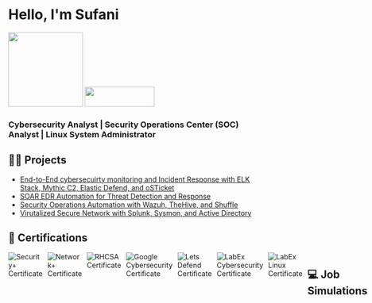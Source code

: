 # Hello, I'm Sufani

<img src="https://your-image-link.com/image.png" width="150" height="150" />

<a href="https://linkedin.com/in/sufaniwolde/">
  <img src="https://img.shields.io/badge/-LinkedIn-0072b1?&style=for-the-badge&logo=linkedin&logoColor=white" width="140" height="40"/>
</a>

### Cybersecurity Analyst | Security Operations Center (SOC) Analyst | Linux System Administrator

## 👨‍💻 Projects

  - [End-to-End cybersecuirty monitoring and Incident Response with ELK Stack, Mythic C2, Elastic Defend, and oSTicket](https://github.com)
  - [SOAR EDR Automation for Threat Detection and Response](https://github.com)
  - [Security Operations Automation with Wazuh, TheHive, and Shuffle](https://github.com)
 - [Virutalized Secure Network with Splunk, Sysmon, and Active Directory](https://github.com)

## 🪪 Certifications

<div style="display: flex; gap: 10px;">
  <a href="https://i.imgur.com/RcOn9A0.jpg" target="_blank" style="text-decoration: none;">
    <img src="https://img.shields.io/badge/-Security%2B-FF0000?&style=for-the-badge&logo=CompTIA&logoColor=white" alt="Security+ Certificate" />
  </a>

  <a href="https://i.imgur.com/Lc1GNul.jpg" target="_blank" style="text-decoration: none;">
    <img src="https://img.shields.io/badge/-Network%2B-007ACC?&style=for-the-badge&logo=CompTIA&logoColor=white" alt="Network+ Certificate" />
  </a>

  <a href="https://i.imgur.com/etiSoDH.jpg" target="_blank" style="text-decoration: none;">
    <img src="https://img.shields.io/badge/-RHCSA-4D4D4D?&style=for-the-badge&logo=RedHat&logoColor=red" alt="RHCSA Certificate" />
  </a>

  <a href="https://i.imgur.com/jFpBuCm.jpg" target="_blank" style="text-decoration: none;">
    <img src="https://img.shields.io/badge/-Google%20Cybersecurity%20Professional%20Certificate-4285F4?&style=for-the-badge&logo=Google&logoColor=white" alt="Google Cybersecurity Certificate" />
  </a>

<a href="https://i.imgur.com/KiBKRg0.png" target="_blank" style="text-decoration: none;">
  <img src="https://img.shields.io/badge/-SOC%20Analyst%20%7C%20Lets%20Defend-1D75A1?&style=for-the-badge&logo=Linux&logoColor=white" alt="Lets Defend Certificate" />
</a>

<a href="https://i.imgur.com/SFYu6f7.png" target="_blank" style="text-decoration: none;">
  <img src="https://img.shields.io/badge/-LabEx%20Cybersecurity-003366?&style=for-the-badge&logo=Linux&logoColor=white" alt="LabEx Cybersecurity Certificate" />
</a>

<a href="https://i.imgur.com/nudEvbZ.png" target="_blank" style="text-decoration: none;">
  <img src="https://img.shields.io/badge/-LabEx%20Linux-003366?&style=for-the-badge&logo=Linux&logoColor=white" alt="LabEx Linux Certificate" />
</a>

## 💻 Job Simulations

<a href="https://i.imgur.com/aKl67C1.jpg" target="_blank" style="text-decoration: none;">
  <img src="https://img.shields.io/badge/-Mastercard%20Cybersecurity%20Virtual%20Experience%20Program-FF5F00?&style=for-the-badge&logo=Mastercard&logoColor=white" alt="Mastercard Cybersecurity Certificate" />
</a>

<a href="https://i.imgur.com/1M3jaT2.jpg" target="_blank" style="text-decoration: none;">
  <img src="https://img.shields.io/badge/-Tata%20Cybersecurity%20Security%20Analyst%20Job%20Simulation-000080?&style=for-the-badge&logo=Tata&logoColor=white" alt="Tata Cybersecurity Certificate" />
</a>

<a href="https://i.imgur.com/FrreJKs.jpg" target="_blank" style="text-decoration: none;">
  <img src="https://img.shields.io/badge/-AIG%20Shields%20Up%20Cybersecurity%20Virtual%20Experience-003366?&style=for-the-badge&logo=AIG&logoColor=white" alt="AIG Cybersecurity Certificate" />
</a>

<a href="https://i.imgur.com/mpZZL1k.jpg" target="_blank" style="text-decoration: none;">
  <img src="https://img.shields.io/badge/-ANZ%20Australia%20Cyber%20Security%20Management-009CDE?&style=for-the-badge&logo=ANZ&logoColor=white" alt="ANZ Cybersecurity Certificate" />
</a>

<a href="https://i.imgur.com/PExlzcW.jpg" target="_blank" style="text-decoration: none;">
  <img src="https://img.shields.io/badge/-Telstra%20Malware%20Response%20%26%20Mitigation-003F87?&style=for-the-badge&logo=Telstra&logoColor=white" alt="Telstra Malware Response Certificate" />
</a>

## 🛠️ Tools

**SIEM**: <img src="https://img.shields.io/badge/-Splunk-000000?&style=for-the-badge&logo=Splunk&logoColor=white" /> <img src="https://img.shields.io/badge/-Elastic-005571?&style=for-the-badge&logo=Elastic&logoColor=white" /> <img src="https://img.shields.io/badge/-Wazuh-5A3D3E?&style=for-the-badge&logo=Wazuh&logoColor=white" />

**SOAR**: <img src="https://img.shields.io/badge/-Tines-00A4EF?&style=for-the-badge&logo=Tines&logoColor=white" /> <img src="https://img.shields.io/badge/-Shuffle-43B2D8?&style=for-the-badge&logo=Shuffle&logoColor=white" /> <img src="https://img.shields.io/badge/-TheHive-FF6600?&style=for-the-badge&logo=TheHive&logoColor=white" /> <img src="https://img.shields.io/badge/-oSTicket-3366FF?&style=for-the-badge&logo=oSTicket&logoColor=white" />

**EDR**: <img src="https://img.shields.io/badge/-Elastic_Defend-005571?&style=for-the-badge&logo=Elastic&logoColor=white" /> <img src="https://img.shields.io/badge/-LimaCharlie-00B2A9?&style=for-the-badge&logo=LimaCharlie&logoColor=white" />

**Networking**: <img src="https://img.shields.io/badge/-Wireshark-1679A7?&style=for-the-badge&logo=Wireshark&logoColor=white" /> <img src="https://img.shields.io/badge/-Fiddler-000000?&style=for-the-badge&logo=Fiddler&logoColor=white" /> <img src="https://img.shields.io/badge/-Nmap-000000?&style=for-the-badge&logo=nmap&logoColor=white" />

**Threat Intel**: <img src="https://img.shields.io/badge/-VirusTotal-5C5C5C?&style=for-the-badge&logo=VirusTotal&logoColor=white" /> <img src="https://img.shields.io/badge/-AnyRun-001A72?&style=for-the-badge&logo=AnyRun&logoColor=white" /> <img src="https://img.shields.io/badge/-Shodan-FF5500?&style=for-the-badge&logo=Shodan&logoColor=white" /> <img src="https://img.shields.io/badge/-Atomic_Red_Team-EE1C25?&style=for-the-badge&logo=AtomicRedTeam&logoColor=white" />

**Other**: <img src="https://img.shields.io/badge/-Vultr-002A4A?&style=for-the-badge&logo=Vultr&logoColor=white" /> <img src="https://img.shields.io/badge/-Active_Directory-0078D4?&style=for-the-badge&logo=Microsoft&logoColor=white" /> <img src="https://img.shields.io/badge/-Sysmon-0078D4?&style=for-the-badge&logo=Microsoft&logoColor=white" /> <img src="https://img.shields.io/badge/-Procmon-4B275F?&style=for-the-badge&logo=Microsoft&logoColor=white" /> <img src="https://img.shields.io/badge/-Mythic_C2-FF3B30?&style=for-the-badge&logo=Mythic&logoColor=white" />


## 🦾 Skills

| **Skill**                                           | **Associated Project**                                    |
|-----------------------------------------------------|-----------------------------------------------------------|
| **SIEM Configuration and Log Analysis**             | SOC Challenge                                              |
| **Network Traffic Analysis & Threat Detection**     | Active Directory Project                                   |
| **Security Orchestration & Automation**             | SOAR EDR Automation                                        |
| **Incident Response Automation**                    | SOAR EDR Automation Project                                |
| **Threat Intelligence Analysis**                    | SOC Challenge                                              |
| **SOC Operations & Case Management**                | SOC Automation Project                                     |
| **Cloud Infrastructure & Virtualization Setup**     | SOC Challenge                                              |
| **Automation of Threat Mitigation**                 | SOAR EDR Automation Project                                |
| **Security Incident Documentation**                 | SOC Challenge                                              |
| **Active Directory & Network Security**             | Active Directory Project                                   |
| **Identity and Access Management (IAM)**            | TATA Cybersecurity Job Simulation                          |
| **Cybersecurity Threat Analysis**                   | AIG Cybersecurity Job Simulation                           |
| **Packet Capture and Threat Investigation**         | ANZ Cybersecurity Job Simulation                           |
| **Vulnerability Management & Remediation**          | AIG Cybersecurity Job Simulation                           |

